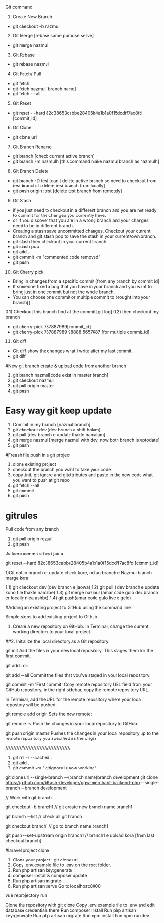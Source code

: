 Git command


1) Create New Branch
* git checkout -b nazmul


2) Git Merge [rebase same purpose serve]
* git merge nazmul


3) Git Rebase
* git rebase nazmul


4) Git Fetch/ Pull
* git fetch
* git fetch nazmul [branch name]
* git fetch - -all


5) Git Reset
* git reset - -hard 82c38653cabbe28405b4a1b1a0f15dcdff7ac8fd [commit_id]


6) Git Clone
* git clone url


7) Git Branch Rename
* git branch [check current active branch]
* git branch -m nazmulh [this command make nazmul branch as nazmulh]


8) Git Branch Delete
* git branch -D test [can’t delete active branch so need to checkout from test branch. It delete test branch from locally]
* git push origin :test [delete test branch from remotely]


9) Git Stash
* if you just need to checkout in a different branch and you are not ready to commit for the changes you currently have.
* or If you discover that you are in a wrong branch and your changes need to be in different branch.
* Creating a stash save uncommitted changes. Checkout your current branch and git stash pop to save the stash in your current/own branch.
* git stash
then checkout in your current branch
* git stash pop
* git add .
* git commit -m "commented code removed"
* git push


10) Git Cherry pick


* Bring in changes from a specific commit [from any branch by commit id]
* If someone fixed a bug that you have in your branch and you want to bring just in one commit but not the whole branch.
* You can choose one commit or multiple commit to brought into your branch[]


0.1) Checkout this branch find all the commit [git log] 
0.2) then checkout my branch
* git cherry-pick 787887989[commit_id]
* git cherry-pick 787887989 98888 5657687 [for multiple commit_id]


11) Git diff
* Git diff show the changes what i write after my last commit.
* git diff




#New git branch create & upload code from another branch

1) git branch nazmul[code exist in master branch]
2) git checkout nazmul
3) git pull origin master
4) git push

# Easy way git keep update
1) Commit in my branch [nazmul branch]
2) git checkout dev [dev branch a shift holam]
3) git pull [dev branch e update thakle namalam]
4) git merge nazmul [merge nazmul with dev, now both branch is uptodate]
5) git push

#Freash file push in a git project

1) clone existing project
2) checkout the branch you want to take your code
3) copy .init, git ignore and gitattributes and paste in the new code what you want to push at git repo
4) git fetch --all
5) git commit
6) git push


# gitrules

Pull code from any branch
<!--amar branch e theke rezaul branch er update code amar branch e namano  -->
<!--amar branch e thekei  -->
1) git pull origin rezaul
2) git push

Je kono commit e ferot jao a

git reset --hard 82c38653cabbe28405b4a1b1a0f15dcdff7ac8fd  [commit_id]

1)Git notun branch er update check kore, notun branch e Nazmul branch marge kora

1.1) git checkout dev (dev branch e jaowa)
1.2) git pull ( dev branch e update kono file thakle namabe)
1.3) git merge nazmul (amar code gulo dev branch er locally niea ashbe)
1.4) git push(amar code gulo live e gelo)


#Adding an existing project to GitHub using the command line

Simple steps to add existing project to Github.

1. Create a new repository on GitHub.
In Terminal, change the current working directory to your local project.

##2. Initialize the local directory as a Git repository.

git init
Add the files in your new local repository. This stages them for the first commit.

git add .
or:

git add --all
Commit the files that you've staged in your local repository.

git commit -m 'First commit'
Copy remote repository URL field from your GitHub repository, in the right sidebar, copy the remote repository URL.

In Terminal, add the URL for the remote repository where your local repostory will be pushed.

git remote add origin <remote repository URL>
Sets the new remote:

git remote -v
Push the changes in your local repository to GitHub.

git push origin master
Pushes the changes in your local repository up to the remote repository you specified as the origin

//////////////////////////////////////////
  
1) git rm -r --cached .
2) git add .
3) git commit -m ".gitignore is now working"

git clone url --single-branch --(branch name)branch development 
git clone https://github.com/bKash-developer/pgw-merchant-backend-php --single-branch --branch development 

  
// Work with git branch
  
git checkout -b branch1  // git create new branch name branch1
  
git branch --list // check all git branch 
  
git checkout branch1 // go to branch name branch1

git push --set-upstream origin branch1 // branch1 e upload kora [from last checkout branch]
  
#laravel project clone

1) Clone your project : git clone url
2) Copy .env.example file to .env on the root folder. 
3) Run php artisan key:generate
4) composer install & composer update
4) Run php artisan migrate
5) Run php artisan serve
Go to localhost:8000


vue reprojectory run

Clone the repository with git clone
Copy .env.example file to .env and edit database credentials there
Run composer install
Run php artisan key:generate
Run php artisan migrate
Run npm install
Run npm run dev


